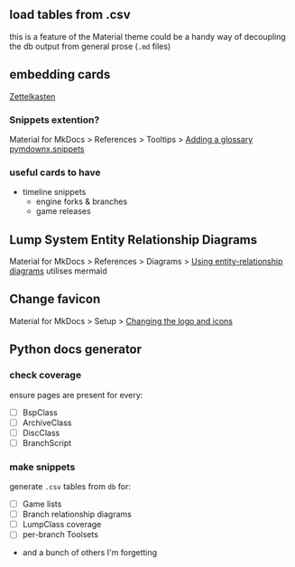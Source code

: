 ## load tables from .csv
this is a feature of the Material theme
could be a handy way of decoupling the db output from general prose (`.md` files)

## embedding cards
[Zettelkasten](https://en.wikipedia.org/wiki/Zettelkasten)

### Snippets extention?
Material for MkDocs > References > Tooltips > [Adding a glossary](https://squidfunk.github.io/mkdocs-material/reference/tooltips/?h=hover#adding-a-glossary)
[pymdownx.snippets](https://facelessuser.github.io/pymdown-extensions/extensions/snippets/)

### useful cards to have
 * timeline snippets
   - engine forks & branches
   - game releases


## Lump System Entity Relationship Diagrams
Material for MkDocs > References > Diagrams > [Using entity-relationship diagrams](https://squidfunk.github.io/mkdocs-material/reference/diagrams/#using-entity-relationship-diagrams)
utilises mermaid


## Change favicon
Material for MkDocs > Setup > [Changing the logo and icons](https://squidfunk.github.io/mkdocs-material/setup/changing-the-logo-and-icons/?h=favicon#favicon)


## Python docs generator
### check coverage
ensure pages are present for every:
 - [ ] BspClass
 - [ ] ArchiveClass
 - [ ] DiscClass
 - [ ] BranchScript

### make snippets
generate `.csv` tables from `db` for:
 - [ ] Game lists
 - [ ] Branch relationship diagrams
 - [ ] LumpClass coverage
 - [ ] per-branch Toolsets
 * and a bunch of others I'm forgetting

